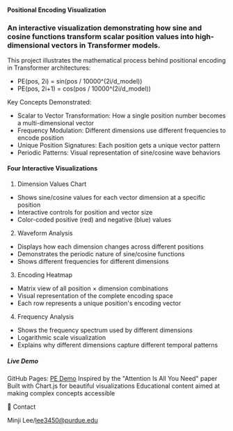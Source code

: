#### Positional Encoding Visualization

### An interactive visualization demonstrating how sine and cosine functions transform scalar position values into high-dimensional vectors in Transformer models.

This project illustrates the mathematical process behind positional encoding in Transformer architectures:

- PE(pos, 2i) = sin(pos / 10000^(2i/d_model))
- PE(pos, 2i+1) = cos(pos / 10000^(2i/d_model))


Key Concepts Demonstrated:

- Scalar to Vector Transformation: How a single position number becomes a multi-dimensional vector
- Frequency Modulation: Different dimensions use different frequencies to encode position
- Unique Position Signatures: Each position gets a unique vector pattern
- Periodic Patterns: Visual representation of sine/cosine wave behaviors

#### Four Interactive Visualizations
1. Dimension Values Chart

- Shows sine/cosine values for each vector dimension at a specific position
- Interactive controls for position and vector size
- Color-coded positive (red) and negative (blue) values

2. Waveform Analysis

- Displays how each dimension changes across different positions
- Demonstrates the periodic nature of sine/cosine functions
- Shows different frequencies for different dimensions

3. Encoding Heatmap

- Matrix view of all position × dimension combinations
- Visual representation of the complete encoding space
- Each row represents a unique position's encoding vector

4. Frequency Analysis

- Shows the frequency spectrum used by different dimensions
- Logarithmic scale visualization
- Explains why different dimensions capture different temporal patterns

##### Live Demo
GitHub Pages: [PE Demo](https://minjilee-purdue.github.io/lecture/transformer/positional-encoding/index.html)
Inspired by the "Attention Is All You Need" paper
Built with Chart.js for beautiful visualizations
Educational content aimed at making complex concepts accessible

📧 Contact

Minji Lee/lee3450@purdue.edu
